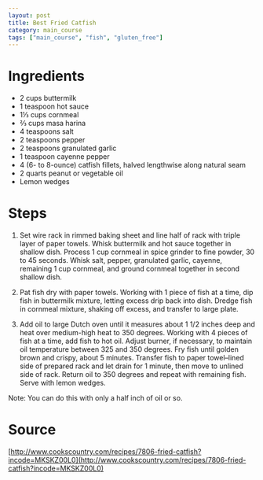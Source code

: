 ```yaml
---
layout: post
title: Best Fried Catfish
category: main_course
tags: ["main_course", "fish", "gluten_free"]
---
```

# Ingredients

* 2	cups buttermilk
* 1	teaspoon hot sauce
* 1⅓	cups cornmeal
* ⅔	cups masa harina
* 4	teaspoons salt
* 2	teaspoons pepper
* 2	teaspoons granulated garlic
* 1	teaspoon cayenne pepper
* 4	(6- to 8-ounce) catfish fillets, halved lengthwise along natural seam
* 2	quarts peanut or vegetable oil
* Lemon wedges

# Steps

1. Set wire rack in rimmed baking sheet and line half of rack with triple layer of paper towels. Whisk buttermilk and hot sauce together in shallow dish. Process 1 cup cornmeal in spice grinder to fine powder, 30 to 45 seconds. Whisk salt, pepper, granulated garlic, cayenne, remaining 1 cup cornmeal, and ground cornmeal together in second shallow dish.

2. Pat fish dry with paper towels. Working with 1 piece of fish at a time, dip fish in buttermilk mixture, letting excess drip back into dish. Dredge fish in cornmeal mixture, shaking off excess, and transfer to large plate.

3. Add oil to large Dutch oven until it measures about 1 1/2 inches deep and heat over medium-high heat to 350 degrees. Working with 4 pieces of fish at a time, add fish to hot oil. Adjust burner, if necessary, to maintain oil temperature between 325 and 350 degrees. Fry fish until golden brown and crispy, about 5 minutes. Transfer fish to paper towel–lined side of prepared rack and let drain for 1 minute, then move to unlined side of rack. Return oil to 350 degrees and repeat with remaining fish. Serve with lemon wedges.

Note: You can do this with only a half inch of oil or so.

# Source

[http://www.cookscountry.com/recipes/7806-fried-catfish?incode=MKSKZ00L0](http://www.cookscountry.com/recipes/7806-fried-catfish?incode=MKSKZ00L0)
